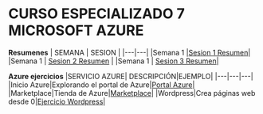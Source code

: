 # CURSO ESPECIALIZADO 7 MICROSOFT AZURE

**Resumenes**
| SEMANA | SESION | 
|---|---|
|Semana 1 |[Sesion 1 Resumen](/sesion1.md)|
|Semana 1 | [Sesion 2 Resumen](/sesion2.md) |
|Semana 1 | [Sesion 3 Resumen](/sesion3.md)|


**Azure ejercicios**
|SERVICIO AZURE| DESCRIPCIÓN|EJEMPLO|
|---|---|---|
|Inicio Azure|Explorando el portal de Azure|[Portal Azure](/azure1.md)|
|Marketplace|Tienda de Azure|[Marketplace](azure2.md)|
|Wordpress|Crea páginas web desde 0|[Ejercicio Wordpress](/azure3.md)|